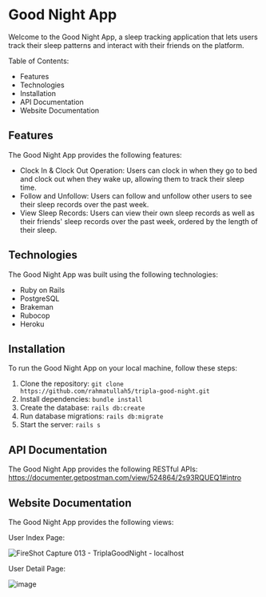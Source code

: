 # Good Night App

Welcome to the Good Night App, a sleep tracking application that lets users track their sleep patterns and interact with their friends on the platform.

Table of Contents:
- Features
- Technologies
- Installation
- API Documentation
- Website Documentation


## Features

The Good Night App provides the following features:

- Clock In & Clock Out Operation: Users can clock in when they go to bed and clock out when they wake up, allowing them to track their sleep time.
- Follow and Unfollow: Users can follow and unfollow other users to see their sleep records over the past week.
 - View Sleep Records: Users can view their own sleep records as well as their friends' sleep records over the past week, ordered by the length of their sleep.

## Technologies

The Good Night App was built using the following technologies:
- Ruby on Rails
- PostgreSQL
- Brakeman
- Rubocop
- Heroku

## Installation

To run the Good Night App on your local machine, follow these steps:
1. Clone the repository: `git clone https://github.com/rahmatullah5/tripla-good-night.git`
2. Install dependencies: `bundle install`
3. Create the database: `rails db:create`
4. Run database migrations: `rails db:migrate`
5. Start the server: `rails s`

## API Documentation

The Good Night App provides the following RESTful APIs:
https://documenter.getpostman.com/view/524864/2s93RQUEQ1#intro

## Website Documentation
The Good Night App provides the following views:

User Index Page:

![FireShot Capture 013 - TriplaGoodNight - localhost](https://user-images.githubusercontent.com/16495060/228153162-4e5d6a20-afe1-44df-97d6-cc9aabfa45f9.png)


User Detail Page:

![image](https://user-images.githubusercontent.com/16495060/228153620-b1d6bf5a-2c95-4575-a2a5-d15133effd5a.png)
